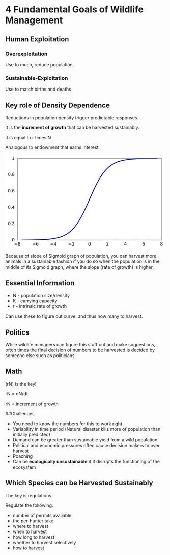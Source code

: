 # 4 Fundamental Goals of Wildlife Management

## Human Exploitation

### Overexploitation
Use to much, reduce population.

### Sustainable-Exploitation
Use to match births and deaths

## Key role of Density Dependence

Reductions in population density trigger predictable responses.

It is the **increment of growth** that can be harvested sustainably.

It is equal to r times N

Analogous to endowment that earns interest

![sigmoid](images/sigmoid.gif)

Because of slope of Sigmoid graph of population, you can harvest more animals in a sustainable fashion if you do so when the population is in the middle of its Sigmoid graph, where the slope (rate of growth) is higher.

## Essential Information

* N - population size/density
* K - carrying capacity
* r - intrinsic rate of growth

Can use these to figure out curve, and thus how many to harvest.

## Politics

While wildlife managers can figure this stuff out and make suggestions, often times the final decision of numbers to be harvested is decided by someone else such as politicians.

## Math

(rN) Is the key!

rN = dN/dt

rN = increment of growth

##Challenges

* You need to know the numbers for this to work right
* Variability in time period (Natural disaster kills more of population than initially predicted)
* Demand can be greater than sustainable yield from a wild population
* Political and economic pressures often cause decision makers to over harvest
* Poaching
* Can be **ecologically unsustainable** if it disrupts the functioning of the ecosystem

## Which Species can be Harvested Sustainably

The key is regulations.

Regulate the following:

* number of permits available
* the per-hunter take
* where to harvest
* when to harvest
* how long to harvest
* whether to harvest selectively
* how to harvest
